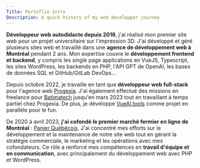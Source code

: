 ```yaml
---
Title: Portoflio intro
Description: A quick history of my web developper journey
---
```


**Développeur web autodidacte depuis 2016**, j'ai réalisé mon premier site web pour un projet universitaire sur l'impression 3D. J'ai développé et géré plusieurs sites web et travaillé dans une **agence de développement web à Montréal** pendant 2 ans. Mon expertise couvre le **développement frontend et backend**, y compris les single page applications en VueJS, Typescript, les sites WordPress, les backends en PHP, l'API GPT de OpenAI, les bases de données SQL et GitHub/GitLab DevOps...

Depuis octobre 2022, je travaille en tant que **développeur web full-stack** pour l'agence web [Progexia](/project/progexia). J'ai également effectué des missions en freelance pour [Batimatech](/project/batimatech) jusqu'en mars 2023 tout en travaillant à temps partiel chez Progexia. De plus, je développe [VueAI.tools](/project/vue-ai-tools) comme projet en parallèle pour le fun.

De 2020 à avril 2023, **j'ai cofondé le premier marché fermier en ligne de Montréal** : [Panier Québécois](/project/panier-quebecois). J'ai concentré mes efforts sur le développement et la maintenance de notre site web tout en gérant la stratégie commerciale, le marketing et les opérations avec mes cofondateurs. Ce rôle a renforcé mes compétences en **travail d'équipe et en communication**, avec principalement du développement web avec PHP et WordPress.
